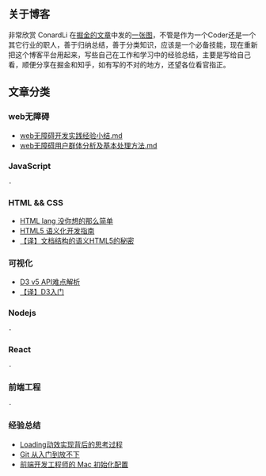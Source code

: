 ## 关于博客

非常欣赏 ConardLi 在[掘金的文章](https://juejin.im/post/5cc1da82f265da036023b628)中发的[一张图](./images/fe.png)，不管是作为一个Coder还是一个其它行业的职人，善于归纳总结，善于分类知识，应该是一个必备技能，现在重新把这个博客平台用起来，写些自己在工作和学习中的经验总结，主要是写给自己看，顺便分享在掘金和知乎，如有写的不对的地方，还望各位看官指正。

## 文章分类

### web无障碍

- [web无障碍开发实践经验小结.md](./2019/web无障碍开发实践经验小结.md)
- [web无障碍用户群体分析及基本处理方法.md](./2019/web无障碍用户群体分析及基本处理方法.md)

### JavaScript

    -

### HTML && CSS

- [HTML lang 没你想的那么简单](./2019/HTML-lang没你想的那么简单.md)
- [HTML5 语义化开发指南](./2019/HTML5语义化开发指南.md)
- [【译】文档结构的语义HTML5的秘密](./2019/【译】文档结构的语义HTML5的秘密.md)

### 可视化

- [D3 v5 API难点解析](./2019/D3-v5-API难点解析.md)
- [【译】D3入门](./2019/【译】D3入门.md)

### Nodejs

    -

### React

    -

### 前端工程

    -

### 经验总结

- [Loading动效实现背后的思考过程](./2019/Loading动效实现背后的思考过程.md)
- [Git 从入门到放不下](./2019/Git从入门到放不下.md)
- [前端开发工程师的 Mac 初始化配置](./2019/前端开发工程师的Mac初始化配置.md)
